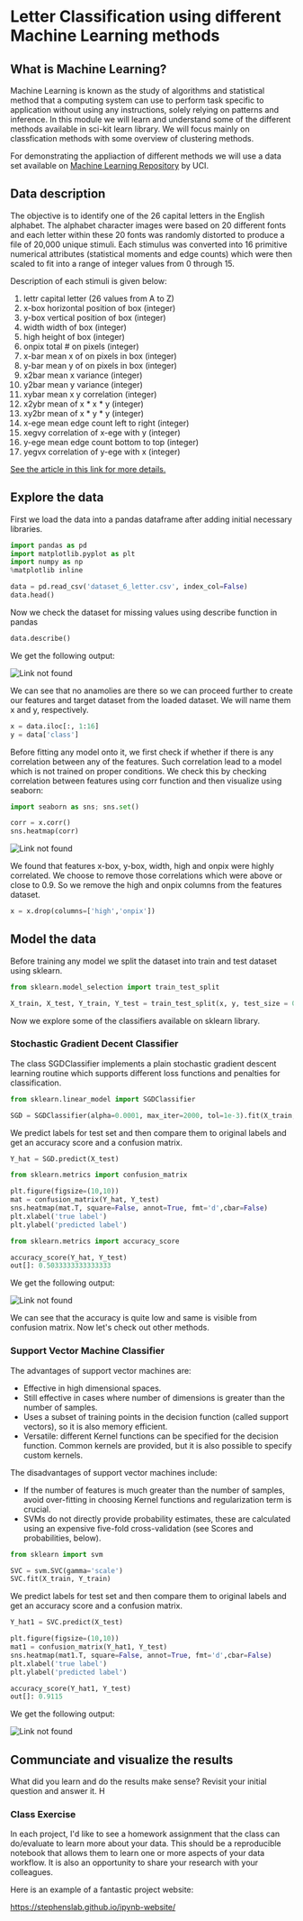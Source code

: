 # Letter Classification using different Machine Learning methods

## What is Machine Learning?

Machine Learning is known as the study of algorithms and statistical method that a computing system can use to perform task specific to application without using any instructions, solely relying on patterns and inference. In this module we will learn and understand some of the different methods available in sci-kit learn library. We will focus mainly on classfication methods with some overview of clustering methods.

For demonstrating the appliaction of different methods we will use a data set available on [Machine Learning Repository](https://archive.ics.uci.edu/ml/datasets/Letter+Recognition) by UCI. 

## Data description

The objective is to identify one of the 26 capital letters in the English alphabet. The alphabet character images were based on 20 different fonts and each letter within these 20 fonts was randomly distorted to produce a file of 20,000 unique stimuli. Each stimulus was converted into 16 primitive numerical attributes (statistical moments and edge counts) which were then scaled to fit into a range of integer values from 0 through 15. 

Description of each stimuli is given below:

1. lettr capital letter (26 values from A to Z)
2. x-box horizontal position of box (integer)
3. y-box vertical position of box (integer)
4. width width of box (integer)
5. high height of box (integer)
6. onpix total # on pixels (integer)
7. x-bar mean x of on pixels in box (integer)
8. y-bar mean y of on pixels in box (integer)
9. x2bar mean x variance (integer)
10. y2bar mean y variance (integer)
11. xybar mean x y correlation (integer)
12. x2ybr mean of x * x * y (integer)
13. xy2br mean of x * y * y (integer)
14. x-ege mean edge count left to right (integer)
15. xegvy correlation of x-ege with y (integer)
16. y-ege mean edge count bottom to top (integer)
17. yegvx correlation of y-ege with x (integer)

[See the article in this link for more details.](https://link.springer.com/article/10.1007/BF00114162)


## Explore the data

First we load the data into a pandas dataframe after adding initial necessary libraries.

```python
import pandas as pd
import matplotlib.pyplot as plt
import numpy as np
%matplotlib inline

data = pd.read_csv('dataset_6_letter.csv', index_col=False)
data.head()
```
Now we check the dataset for missing values using describe function in pandas

```python
data.describe()
```
We get the following output:

![Link not found](https://raw.githubusercontent.com/HSSangha/Letter_Classification/master/describe.jpg)

We can see that no anamolies are there so we can proceed further to create our features and target dataset from the loaded dataset. We will name them x and y, respectively.

```python
x = data.iloc[:, 1:16]
y = data['class']
```

Before fitting any model onto it, we first check if whether if there is any correlation between any of the features. Such correlation lead to a model which is not trained on proper conditions. We check this by checking correlation between features using corr function and then visualize using seaborn:

```python
import seaborn as sns; sns.set() 

corr = x.corr()
sns.heatmap(corr)
```

![Link not found](https://raw.githubusercontent.com/HSSangha/Letter_Classification/master/corr.png)

We found that features x-box, y-box, width, high and onpix were highly correlated. We choose to remove those correlations which were above or close to 0.9. So we remove the high and onpix columns from the features dataset.

```python
x = x.drop(columns=['high','onpix'])
```

## Model the data

Before training any model we split the dataset into train and test dataset using sklearn.

```python
from sklearn.model_selection import train_test_split

X_train, X_test, Y_train, Y_test = train_test_split(x, y, test_size = 0.3, random_state = 42)
```

Now we explore some of the classifiers available on sklearn library.

### Stochastic Gradient Decent Classifier

The class SGDClassifier implements a plain stochastic gradient descent learning routine which supports different loss functions and penalties for classification.

```python
from sklearn.linear_model import SGDClassifier

SGD = SGDClassifier(alpha=0.0001, max_iter=2000, tol=1e-3).fit(X_train, Y_train)
```

We predict labels for test set and then compare them to original labels and get an accuracy score and a confusion matrix.

```python
Y_hat = SGD.predict(X_test)

from sklearn.metrics import confusion_matrix

plt.figure(figsize=(10,10))
mat = confusion_matrix(Y_hat, Y_test)
sns.heatmap(mat.T, square=False, annot=True, fmt='d',cbar=False)
plt.xlabel('true label')
plt.ylabel('predicted label')

from sklearn.metrics import accuracy_score

accuracy_score(Y_hat, Y_test)
out[]: 0.5033333333333333
```

We get the following output:

![Link not found](https://raw.githubusercontent.com/HSSangha/Letter_Classification/master/con1.png)

We can see that the accuracy is quite low and same is visible from confusion matrix. Now let's check out other methods.

### Support Vector Machine Classifier

The advantages of support vector machines are:
  * Effective in high dimensional spaces.
  * Still effective in cases where number of dimensions is greater than the number of samples.
  * Uses a subset of training points in the decision function (called support vectors), so it is also memory efficient.
  * Versatile: different Kernel functions can be specified for the decision function. Common kernels are provided, but it is also possible to specify custom kernels.

The disadvantages of support vector machines include:
  * If the number of features is much greater than the number of samples, avoid over-fitting in choosing Kernel functions and regularization term is crucial.
  * SVMs do not directly provide probability estimates, these are calculated using an expensive five-fold cross-validation (see Scores and probabilities, below).
  
```python
from sklearn import svm

SVC = svm.SVC(gamma='scale')
SVC.fit(X_train, Y_train) 
```

We predict labels for test set and then compare them to original labels and get an accuracy score and a confusion matrix.

```python
Y_hat1 = SVC.predict(X_test)

plt.figure(figsize=(10,10))
mat1 = confusion_matrix(Y_hat1, Y_test)
sns.heatmap(mat1.T, square=False, annot=True, fmt='d',cbar=False)
plt.xlabel('true label')
plt.ylabel('predicted label')

accuracy_score(Y_hat1, Y_test)
out[]: 0.9115
```
We get the following output:

![Link not found](https://raw.githubusercontent.com/HSSangha/Letter_Classification/master/con2.png)


## Communciate and visualize the results

What did you learn and do the results make sense?  Revisit your initial question and answer it.  H

### Class Exercise

In each project, I'd like to see a homework assignment that the class can do/evaluate to learn more about your data.  This should be a reproducible notebook that allows them to learn one or more aspects of your data workflow.  It is also an opportunity to share your research with your colleagues.

Here is an example of a fantastic project website:

https://stephenslab.github.io/ipynb-website/
